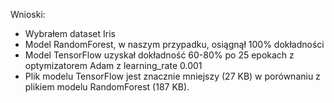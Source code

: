 Wnioski:
- Wybrałem dataset Iris 
- Model RandomForest, w naszym przypadku, osiągnął 100% dokładności 
- Model TensorFlow uzyskał dokładność 60-80% po 25 epokach z optymizatorem Adam z learning_rate 0.001
- Plik modelu TensorFlow jest znacznie mniejszy (27 KB) w porównaniu z plikiem modelu RandomForest (187 KB).